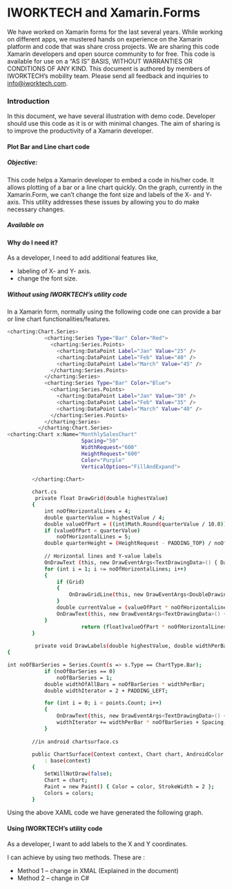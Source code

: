 # IWORKTECH and Xamarin.Forms 
We have worked on Xamarin forms for the last several years. While working on different apps, we mustered hands on experience on the Xamarin platform and code that was share cross projects. We are sharing this code Xamarin developers and open source community to for free. 
This code is available for use on a “AS IS” BASIS, WITHOUT WARRANTIES OR CONDITIONS OF ANY KIND. 
This document is authored by members of IWORKTECH’s mobility team.  Please send all feedback and inquiries to info@iworktech.com. 
 
### Introduction

In this document, we have several illustration with demo code. Developer should use this code as it is or with minimal changes. The aim of sharing is to improve the productivity of a Xamarin developer. 

#### Plot Bar and Line chart code

##### Objective: 
This code helps a Xamarin developer to embed a code in his/her code.  It allows plotting of a bar or a line chart quickly. On the graph, currently in the Xamarin.Form, we can’t change the font size and labels of the X- and Y- axis. This utility addresses these issues by allowing you to do make necessary changes.  

##### Available on 

#### Why do I need it? 
As a developer, I need to add additional features like, 
- labeling of X- and Y- axis. 
- change the font size. 

##### Without using IWORKTECH’s utility code

In a Xamarin form, normally using the following code one can provide a bar or line chart functionalities/features. 
```sh
<charting:Chart.Series>
            <charting:Series Type="Bar" Color="Red">
              <charting:Series.Points>
                <charting:DataPoint Label="Jan" Value="25" />
                <charting:DataPoint Label="Feb" Value="40" />
                <charting:DataPoint Label="March" Value="45" />
              </charting:Series.Points>
            </charting:Series>
            <charting:Series Type="Bar" Color="Blue">
              <charting:Series.Points>
                <charting:DataPoint Label="Jan" Value="30" />
                <charting:DataPoint Label="Feb" Value="35" />
                <charting:DataPoint Label="March" Value="40" />
              </charting:Series.Points>
            </charting:Series>
          </charting:Chart.Series>
<charting:Chart x:Name="MonthlySalesChart" 
                        Spacing="50"
                        WidthRequest="600"
                        HeightRequest="600"
                        Color="Purple"
                        VerticalOptions="FillAndExpand">

        </charting:Chart>
        
        chart.cs
         private float DrawGrid(double highestValue)
        {
            int noOfHorizontalLines = 4;
            double quarterValue = highestValue / 4;
            double valueOfPart = ((int)Math.Round(quarterValue / 10.0)) *10;
            if (valueOfPart < quarterValue)
                noOfHorizontalLines = 5;
            double quarterHeight = (HeightRequest - PADDING_TOP) / noOfHorizontalLines;
            
            // Horizontal lines and Y-value labels
            OnDrawText (this, new DrawEventArgs<TextDrawingData>() { Data = new TextDrawingData((valueOfPart * noOfHorizontalLines).ToString(), 10, PADDING_TOP + 5) });
            for (int i = 1; i <= noOfHorizontalLines; i++)
            {
                if (Grid)
                {
                    OnDrawGridLine(this, new DrawEventArgs<DoubleDrawingData>() { Data = new DoubleDrawingData(PADDING_LEFT, PADDING_TOP + (quarterHeight * i), WidthRequest, PADDING_TOP + (quarterHeight * i), 0) });
                }
                double currentValue = (valueOfPart * noOfHorizontalLines) - (valueOfPart * i);
                OnDrawText(this, new DrawEventArgs<TextDrawingData>() { Data = new TextDrawingData(currentValue.ToString(), 10, PADDING_TOP + (quarterHeight * i) + 5) });
            }
                        return (float)valueOfPart * noOfHorizontalLines;
        }
        
         private void DrawLabels(double highestValue, double widthPerBar, DataPointCollection points)
{

int noOfBarSeries = Series.Count(s => s.Type == ChartType.Bar);
            if (noOfBarSeries == 0)
                noOfBarSeries = 1;
            double widthOfAllBars = noOfBarSeries * widthPerBar;
            double widthIterator = 2 + PADDING_LEFT;

            for (int i = 0; i < points.Count; i++)
            {
                OnDrawText(this, new DrawEventArgs<TextDrawingData>() { Data = new TextDrawingData(points[i].Label, (widthIterator + widthOfAllBars / 2) - (points[i].Label.Length * 4), HeightRequest + 25) });
                widthIterator += widthPerBar * noOfBarSeries + Spacing;
            }
                 
        //in android chartsurface.cs
        
        public ChartSurface(Context context, Chart chart, AndroidColor color, AndroidColor[] colors)
            : base(context)
        {
            SetWillNotDraw(false);
            Chart = chart;
            Paint = new Paint() { Color = color, StrokeWidth = 2 };
            Colors = colors;
        }
 ```
Using the above XAML code we have generated the following graph.

#### Using IWORKTECH’s utility code
As a developer, I want to add labels to the X and Y coordinates. 

I can achieve by using two methods. These are :
- Method 1 – change in XMAL (Explained in the document) 
- Method 2 – change in C#




